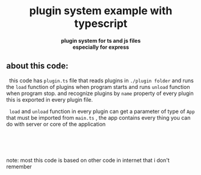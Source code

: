 <br />

<h1 align="center">
    plugin system example with typescript
</h1>

<h4 align="center">
    plugin system for ts and js files
    <br/>
    especially for express
</h4>

## about this code:
&nbsp;
this code has `plugin.ts` file that reads plugins in `./plugin folder` and runs the `load` function of plugins when program starts and runs `unload` function when program stop. and recognize plugins by `name` property of every plugin this is exported in every plugin file.

&nbsp;
`load` and `unload` function in every plugin can get a parameter of type of `App` that must be imported from `main.ts` , the app contains every thing you can do with server or core of the application

<br/>
<br/>
<br/>

note: most this code is based on other code in internet that i don't remember

